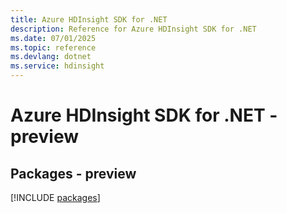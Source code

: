 ```yaml
---
title: Azure HDInsight SDK for .NET
description: Reference for Azure HDInsight SDK for .NET
ms.date: 07/01/2025
ms.topic: reference
ms.devlang: dotnet
ms.service: hdinsight
---
```

# Azure HDInsight SDK for .NET - preview
## Packages - preview
[!INCLUDE [packages](hdinsight-index.md)]